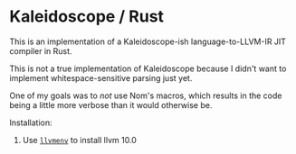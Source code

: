# Kaleidoscope / Rust

This is an implementation of a Kaleidoscope-ish language-to-LLVM-IR JIT compiler in Rust.

This is not a true implementation of Kaleidoscope because I didn't want to implement whitespace-sensitive parsing just yet.

One of my goals was to *not* use Nom's macros, which results in the code being a little more verbose than it would otherwise be.

Installation:

1. Use [`llvmenv`](https://github.com/termoshtt/llvmenv) to install llvm 10.0
